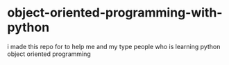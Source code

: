 # object-oriented-programming-with-python
i made this repo for to help me and my type people who is learning python object oriented programming

